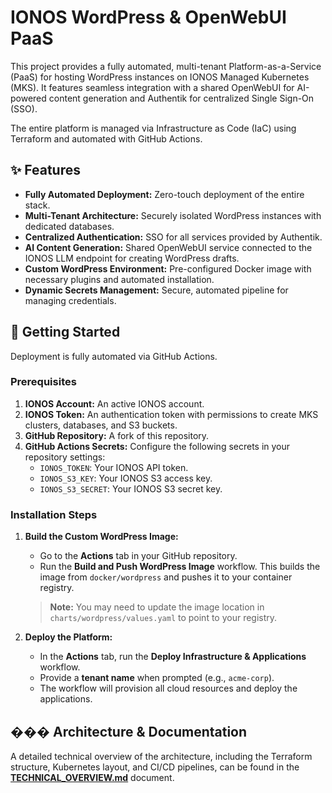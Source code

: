# IONOS WordPress & OpenWebUI PaaS

This project provides a fully automated, multi-tenant Platform-as-a-Service (PaaS) for hosting WordPress instances on IONOS Managed Kubernetes (MKS). It features seamless integration with a shared OpenWebUI for AI-powered content generation and Authentik for centralized Single Sign-On (SSO).

The entire platform is managed via Infrastructure as Code (IaC) using Terraform and automated with GitHub Actions.

## ✨ Features

- **Fully Automated Deployment:** Zero-touch deployment of the entire stack.
- **Multi-Tenant Architecture:** Securely isolated WordPress instances with dedicated databases.
- **Centralized Authentication:** SSO for all services provided by Authentik.
- **AI Content Generation:** Shared OpenWebUI service connected to the IONOS LLM endpoint for creating WordPress drafts.
- **Custom WordPress Environment:** Pre-configured Docker image with necessary plugins and automated installation.
- **Dynamic Secrets Management:** Secure, automated pipeline for managing credentials.

## 🚀 Getting Started

Deployment is fully automated via GitHub Actions.

### Prerequisites

1.  **IONOS Account:** An active IONOS account.
2.  **IONOS Token:** An authentication token with permissions to create MKS clusters, databases, and S3 buckets.
3.  **GitHub Repository:** A fork of this repository.
4.  **GitHub Actions Secrets:** Configure the following secrets in your repository settings:
    - `IONOS_TOKEN`: Your IONOS API token.
    - `IONOS_S3_KEY`: Your IONOS S3 access key.
    - `IONOS_S3_SECRET`: Your IONOS S3 secret key.

### Installation Steps

1.  **Build the Custom WordPress Image:**
    - Go to the **Actions** tab in your GitHub repository.
    - Run the **Build and Push WordPress Image** workflow. This builds the image from `docker/wordpress` and pushes it to your container registry.
    > **Note:** You may need to update the image location in `charts/wordpress/values.yaml` to point to your registry.

2.  **Deploy the Platform:**
    - In the **Actions** tab, run the **Deploy Infrastructure & Applications** workflow.
    - Provide a **tenant name** when prompted (e.g., `acme-corp`).
    - The workflow will provision all cloud resources and deploy the applications.

## ��� Architecture & Documentation

A detailed technical overview of the architecture, including the Terraform structure, Kubernetes layout, and CI/CD pipelines, can be found in the [**TECHNICAL_OVERVIEW.md**](./TECHNICAL_OVERVIEW.md) document.
